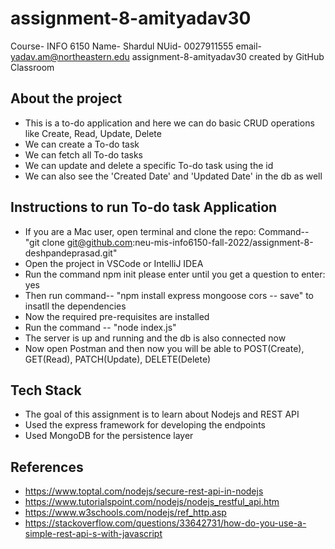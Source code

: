 # assignment-8-amityadav30
Course- INFO 6150
Name- Shardul
NUid- 0027911555
email- yadav.am@northeastern.edu
assignment-8-amityadav30 created by GitHub Classroom

## About the project
+ This is a to-do application and here we can do basic CRUD operations like Create, Read, Update, Delete
+ We can create a To-do task
+ We can fetch all To-do tasks
+ We can update and delete a specific To-do task using the id
+ We can also see the 'Created Date' and 'Updated Date' in the db as well

## Instructions to run To-do task Application
+ If you are a Mac user, open terminal and clone the repo: Command-- "git clone git@github.com:neu-mis-info6150-fall-2022/assignment-8-deshpandeprasad.git"
+ Open the project in VSCode or IntelliJ IDEA
+ Run the command npm init please enter until you get a question to enter: yes
+ Then run command-- "npm install express mongoose cors -- save" to insatll the dependencies
+ Now the required pre-requisites are installed
+ Run the command -- "node index.js"
+ The server is up and running and the db is also connected now
+ Now open Postman and then now you will be able to POST(Create), GET(Read), PATCH(Update), DELETE(Delete)

## Tech Stack
+ The goal of this assignment is to learn about Nodejs and REST API
+ Used the express framework for developing the endpoints
+ Used MongoDB for the persistence layer

## References
+ https://www.toptal.com/nodejs/secure-rest-api-in-nodejs
+ https://www.tutorialspoint.com/nodejs/nodejs_restful_api.htm
+ https://www.w3schools.com/nodejs/ref_http.asp
+ https://stackoverflow.com/questions/33642731/how-do-you-use-a-simple-rest-api-s-with-javascript
